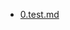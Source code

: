 <!-- vim:fdm=marker {{{
# collect files
:exe 'norm 4j"_dG' | Cdb Sh -r git ls-files | grep -E '^[0-9]+' | sort -n -r
# generate link (TODO gen title)
:exe 'norm 2j' | :.,$s/^.*$/- [&](&)/
}}} -->
- [0.test.md](0.test.md)
